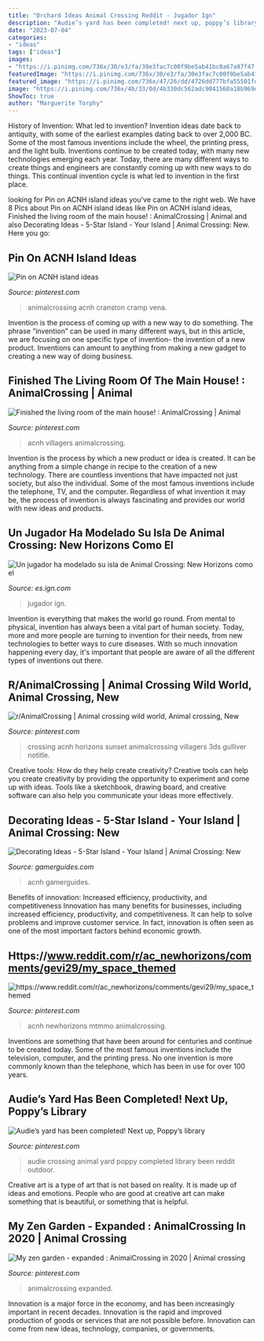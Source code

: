 ```yaml
---
title: "Orchard Ideas Animal Crossing Reddit - Jugador Ign"
description: "Audie’s yard has been completed! next up, poppy’s library"
date: "2023-07-04"
categories:
- "ideas"
tags: ["ideas"]
images:
- "https://i.pinimg.com/736x/30/e3/fa/30e3fac7c00f9be5ab41bc0a67a97f47.jpg"
featuredImage: "https://i.pinimg.com/736x/30/e3/fa/30e3fac7c00f9be5ab41bc0a67a97f47.jpg"
featured_image: "https://i.pinimg.com/736x/47/26/dd/4726dd777bfa55501fd592b51e2d9ce2.jpg"
image: "https://i.pinimg.com/736x/4b/33/0d/4b330dc562adc9041560a18b969d09c6.jpg"
ShowToc: true
author: "Marguerite Torphy"
---
```



History of Invention: What led to invention?
Invention ideas date back to antiquity, with some of the earliest examples dating back to over 2,000 BC. Some of the most famous inventions include the wheel, the printing press, and the light bulb. Inventions continue to be created today, with many new technologies emerging each year. Today, there are many different ways to create things and engineers are constantly coming up with new ways to do things. This continual invention cycle is what led to invention in the first place.

	

		
looking for Pin on ACNH island ideas you've came to the right web. We have 8 Pics about Pin on ACNH island ideas like Pin on ACNH island ideas, Finished the living room of the main house! : AnimalCrossing | Animal and also Decorating Ideas - 5-Star Island - Your Island | Animal Crossing: New. Here you go:
		
    
## Pin On ACNH Island Ideas

<img loading=lazy src="https://i.pinimg.com/736x/47/26/dd/4726dd777bfa55501fd592b51e2d9ce2.jpg" onerror="this.onerror=null;this.src='https://tse1.mm.bing.net/th?id=OIP.amvEuhxtLpf4NghpXSi6gAHaEJ&amp;pid=15.1';" alt="Pin on ACNH island ideas">

_Source: pinterest.com_

>animalcrossing acnh cranston cramp vena. 

	

Invention is the process of coming up with a new way to do something. The phrase “invention” can be used in many different ways, but in this article, we are focusing on one specific type of invention- the invention of a new product. Inventions can amount to anything from making a new gadget to creating a new way of doing business.

    
## Finished The Living Room Of The Main House! : AnimalCrossing | Animal

<img loading=lazy src="https://i.pinimg.com/736x/73/4f/cb/734fcbfaa5dbe028073f6d028701f9f6.jpg" onerror="this.onerror=null;this.src='https://tse1.mm.bing.net/th?id=OIP.mtnh55GrzMnGroYNCMBhfwHaHf&amp;pid=15.1';" alt="Finished the living room of the main house! : AnimalCrossing | Animal">

_Source: pinterest.com_

>acnh villagers animalcrossing. 

	

Invention is the process by which a new product or idea is created. It can be anything from a simple change in recipe to the creation of a new technology. There are countless inventions that have impacted not just society, but also the individual. Some of the most famous inventions include the telephone, TV, and the computer. Regardless of what invention it may be, the process of invention is always fascinating and provides our world with new ideas and products.

    
## Un Jugador Ha Modelado Su Isla De Animal Crossing: New Horizons Como El

<img loading=lazy src="https://sm.ign.com/ign_es/screenshot/default/qgf34x3oc2q41_aq59.jpg" onerror="this.onerror=null;this.src='https://tse4.mm.bing.net/th?id=OIP.OeC4Jt81JAimRuh0nuwChAHaJ3&amp;pid=15.1';" alt="Un jugador ha modelado su isla de Animal Crossing: New Horizons como el">

_Source: es.ign.com_

>jugador ign. 

	

Invention is everything that makes the world go round. From mental to physical, invention has always been a vital part of human society. Today, more and more people are turning to invention for their needs, from new technologies to better ways to cure diseases. With so much innovation happening every day, it's important that people are aware of all the different types of inventions out there.

    
## R/AnimalCrossing | Animal Crossing Wild World, Animal Crossing, New

<img loading=lazy src="https://i.pinimg.com/736x/7b/f6/46/7bf646eeff6cde62c09a59df8b549922.jpg" onerror="this.onerror=null;this.src='https://tse4.mm.bing.net/th?id=OIP.Ikkz7-1jw5RQoUc-rs5AtQHaEK&amp;pid=15.1';" alt="r/AnimalCrossing | Animal crossing wild world, Animal crossing, New">

_Source: pinterest.com_

>crossing acnh horizons sunset animalcrossing villagers 3ds gulliver notitle. 

	

Creative tools: How do they help create creativity?
Creative tools can help you create creativity by providing the opportunity to experiment and come up with ideas. Tools like a sketchbook, drawing board, and creative software can also help you communicate your ideas more effectively.

    
## Decorating Ideas - 5-Star Island - Your Island | Animal Crossing: New

<img loading=lazy src="https://www.gamerguides.com/assets/guides/resize1100x-/186/decorating_header1.jpg" onerror="this.onerror=null;this.src='https://tse2.mm.bing.net/th?id=OIP.pFMZbQUDqjsY6zqeAqRBiAHaCg&amp;pid=15.1';" alt="Decorating Ideas - 5-Star Island - Your Island | Animal Crossing: New">

_Source: gamerguides.com_

>acnh gamerguides. 

	

Benefits of innovation: Increased efficiency, productivity, and competitiveness
Innovation has many benefits for businesses, including increased efficiency, productivity, and competitiveness. It can help to solve problems and improve customer service. In fact, innovation is often seen as one of the most important factors behind economic growth.

    
## Https://www.reddit.com/r/ac_newhorizons/comments/gevi29/my_space_themed

<img loading=lazy src="https://i.pinimg.com/736x/4b/33/0d/4b330dc562adc9041560a18b969d09c6.jpg" onerror="this.onerror=null;this.src='https://tse2.mm.bing.net/th?id=OIP.XYbPYGH-0RmYF6tOzWGvvQHaEK&amp;pid=15.1';" alt="https://www.reddit.com/r/ac_newhorizons/comments/gevi29/my_space_themed">

_Source: pinterest.com_

>acnh newhorizons mtmmo animalcrossing. 

	

Inventions are something that have been around for centuries and continue to be created today. Some of the most famous inventions include the television, computer, and the printing press. No one invention is more commonly known than the telephone, which has been in use for over 100 years.

    
## Audie’s Yard Has Been Completed! Next Up, Poppy’s Library

<img loading=lazy src="https://i.pinimg.com/736x/a8/1a/f7/a81af7db043a65fc9059135539010213.jpg" onerror="this.onerror=null;this.src='https://tse3.mm.bing.net/th?id=OIP.Q04M9vZoyGwvjuzkaPmtSgHaJ3&amp;pid=15.1';" alt="Audie’s yard has been completed! Next up, Poppy’s library">

_Source: pinterest.com_

>audie crossing animal yard poppy completed library been reddit outdoor. 

	

Creative art is a type of art that is not based on reality. It is made up of ideas and emotions. People who are good at creative art can make something that is beautiful, or something that is helpful.

    
## My Zen Garden - Expanded : AnimalCrossing In 2020 | Animal Crossing

<img loading=lazy src="https://i.pinimg.com/736x/30/e3/fa/30e3fac7c00f9be5ab41bc0a67a97f47.jpg" onerror="this.onerror=null;this.src='https://tse2.mm.bing.net/th?id=OIP.CdIMRKIBpbWWS41SaOp9-AHaHa&amp;pid=15.1';" alt="My zen garden - expanded : AnimalCrossing in 2020 | Animal crossing">

_Source: pinterest.com_

>animalcrossing expanded. 

	

Innovation is a major force in the economy, and has been increasingly important in recent decades. Innovation is the rapid and improved production of goods or services that are not possible before. Innovation can come from new ideas, technology, companies, or governments.

